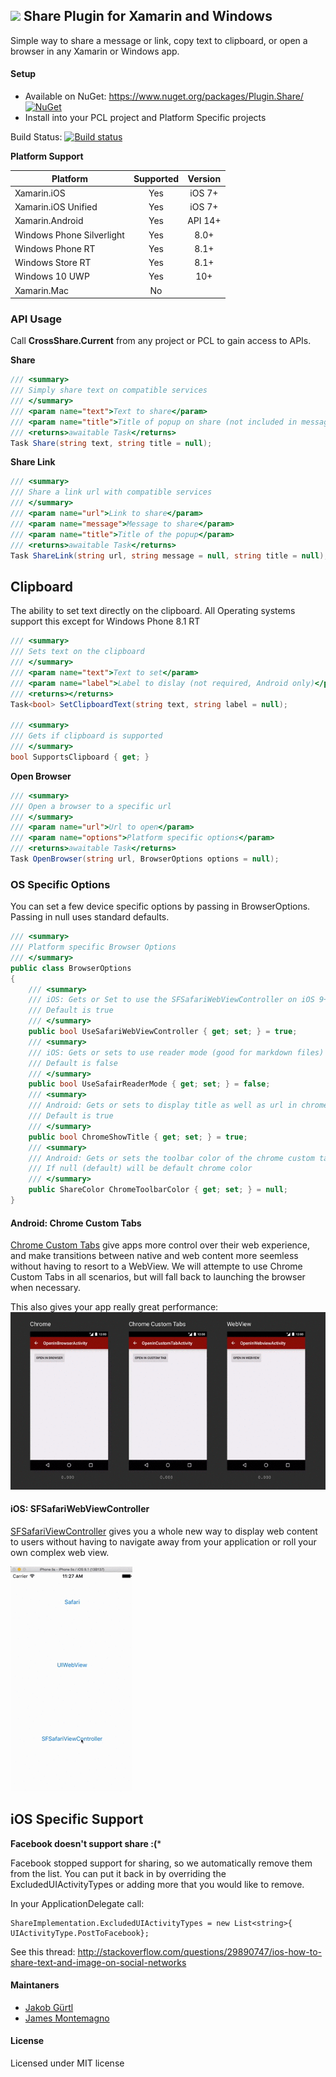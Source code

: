 ﻿## ![](http://refractored.com/images/plugin_share.png) Share Plugin for Xamarin and Windows

Simple way to share a message or link, copy text to clipboard, or open a browser in any Xamarin or Windows app.

#### Setup

* Available on NuGet: https://www.nuget.org/packages/Plugin.Share/ [![NuGet](https://img.shields.io/nuget/v/Plugin.Share.svg?label=NuGet)](https://www.nuget.org/packages/Share.Plugin/)
* Install into your PCL project and Platform Specific projects

Build Status: [![Build status](https://ci.appveyor.com/api/projects/status/xuonj5weexcjk6g9?svg=true)](https://ci.appveyor.com/project/JamesMontemagno/shareplugin)

**Platform Support**

|Platform|Supported|Version|
| ------------------- | :-----------: | :------------------: |
|Xamarin.iOS|Yes|iOS 7+|
|Xamarin.iOS Unified|Yes|iOS 7+|
|Xamarin.Android|Yes|API 14+|
|Windows Phone Silverlight|Yes|8.0+|
|Windows Phone RT|Yes|8.1+|
|Windows Store RT|Yes|8.1+|
|Windows 10 UWP|Yes|10+|
|Xamarin.Mac|No||
### API Usage

Call **CrossShare.Current** from any project or PCL to gain access to APIs.

**Share**
```csharp
/// <summary>
/// Simply share text on compatible services
/// </summary>
/// <param name="text">Text to share</param>
/// <param name="title">Title of popup on share (not included in message)</param>
/// <returns>awaitable Task</returns>
Task Share(string text, string title = null);
```

**Share Link**
```csharp
/// <summary>
/// Share a link url with compatible services
/// </summary>
/// <param name="url">Link to share</param>
/// <param name="message">Message to share</param>
/// <param name="title">Title of the popup</param>
/// <returns>awaitable Task</returns>
Task ShareLink(string url, string message = null, string title = null);
```

## Clipboard
The ability to set text directly on the clipboard. All Operating systems support this except for Windows Phone 8.1 RT

```csharp
/// <summary>
/// Sets text on the clipboard
/// </summary>
/// <param name="text">Text to set</param>
/// <param name="label">Label to dislay (not required, Android only)</param>
/// <returns></returns>
Task<bool> SetClipboardText(string text, string label = null);

/// <summary>
/// Gets if clipboard is supported
/// </summary>
bool SupportsClipboard { get; }
```


**Open Browser**
```csharp
/// <summary>
/// Open a browser to a specific url
/// </summary>
/// <param name="url">Url to open</param>
/// <param name="options">Platform specific options</param>
/// <returns>awaitable Task</returns>
Task OpenBrowser(string url, BrowserOptions options = null);
```

### OS Specific Options
You can set a few device specific options by passing in BrowserOptions. Passing in null uses standard defaults.

```csharp
/// <summary>
/// Platform specific Browser Options
/// </summary>
public class BrowserOptions
{
    /// <summary>
    /// iOS: Gets or Set to use the SFSafariWebViewController on iOS 9+ (recommended)
    /// Default is true
    /// </summary>
    public bool UseSafariWebViewController { get; set; } = true;
    /// <summary>
    /// iOS: Gets or sets to use reader mode (good for markdown files)
    /// Default is false
    /// </summary>
    public bool UseSafairReaderMode { get; set; } = false;
    /// <summary>
    /// Android: Gets or sets to display title as well as url in chrome custom tabs
    /// Default is true
    /// </summary>
    public bool ChromeShowTitle { get; set; } = true;
    /// <summary>
    /// Android: Gets or sets the toolbar color of the chrome custom tabs
    /// If null (default) will be default chrome color
    /// </summary>
    public ShareColor ChromeToolbarColor { get; set; } = null;
}
  ```
#### Android: Chrome Custom Tabs
[Chrome Custom Tabs](https://developer.chrome.com/multidevice/android/customtabs) give apps more control over their web experience, and make transitions between native and web content more seemless without having to resort to a WebView. We will attempte to use Chrome Custom Tabs in all scenarios, but will fall back to launching the browser when necessary.

This also gives your app really great performance:
![chrometabs](Art/chrome.gif)


#### iOS: SFSafariWebViewController
[SFSafariViewController](https://blog.xamarin.com/keep-users-engaged-with-ios-9s-sfsafariviewcontroller/) gives you a whole new way to display web content to users without having to navigate away from your application or roll your own complex web view.

![safari](Art/safari.gif)

## iOS Specific Support 

**Facebook doesn't support share :(***

Facebook stopped support for sharing, so we automatically remove them from the list. You can put it back in by overriding the ExcludedUIActivityTypes or adding more that you would like to remove.

In your ApplicationDelegate call:
```
ShareImplementation.ExcludedUIActivityTypes = new List<string>{ UIActivityType.PostToFacebook};
```

See this thread: http://stackoverflow.com/questions/29890747/ios-how-to-share-text-and-image-on-social-networks

#### Maintaners
* [Jakob Gürtl](https://github.com/jguertl)
* [James Montemagno](https://github.com/jamesmontemagno)

#### License
Licensed under MIT license
